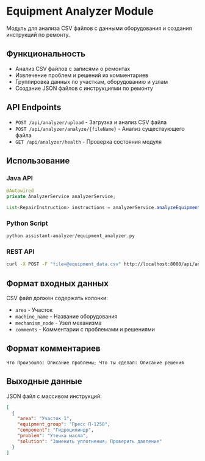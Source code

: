 # Equipment Analyzer Module

Модуль для анализа CSV файлов с данными оборудования и создания инструкций по ремонту.

## Функциональность

- Анализ CSV файлов с записями о ремонтах
- Извлечение проблем и решений из комментариев
- Группировка данных по участкам, оборудованию и узлам
- Создание JSON файлов с инструкциями по ремонту

## API Endpoints

- `POST /api/analyzer/upload` - Загрузка и анализ CSV файла
- `POST /api/analyzer/analyze/{fileName}` - Анализ существующего файла
- `GET /api/analyzer/health` - Проверка состояния модуля

## Использование

### Java API
```java
@Autowired
private AnalyzerService analyzerService;

List<RepairInstruction> instructions = analyzerService.analyzeEquipmentFile("data.csv");
```

### Python Script
```bash
python assistant-analyzer/equipment_analyzer.py
```

### REST API
```bash
curl -X POST -F "file=@equipment_data.csv" http://localhost:8080/api/analyzer/upload
```

## Формат входных данных

CSV файл должен содержать колонки:
- `area` - Участок
- `machine_name` - Название оборудования
- `mechanism_node` - Узел механизма
- `comments` - Комментарии с проблемами и решениями

## Формат комментариев

```
Что Произошло: Описание проблемы; Что ты сделал: Описание решения
```

## Выходные данные

JSON файл с массивом инструкций:
```json
[
  {
    "area": "Участок 1",
    "equipment_group": "Пресс П-1258",
    "component": "Гидроцилиндр",
    "problem": "Утечка масла",
    "solution": "Заменить уплотнения; Проверить давление"
  }
]
```